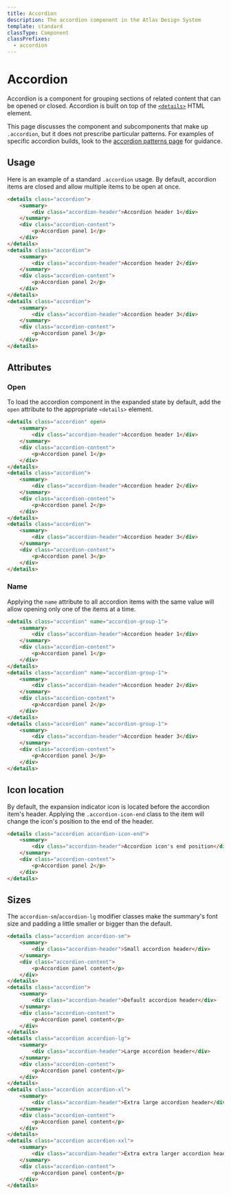 ```yaml
---
title: Accordion
description: The accordion component in the Atlas Design System
template: standard
classType: Component
classPrefixes:
  - accordion
---
```


# Accordion

Accordion is a component for grouping sections of related content that can be opened or closed. Accordion is built on top of the [`<details>`](https://developer.mozilla.org/en-US/docs/Web/HTML/Element/details#customizing_the_disclosure_widget) HTML element.

This page discusses the component and subcomponents that make up `.accordion`, but it does not prescribe particular patterns. For examples of specific accordion builds, look to the [accordion patterns page](../patterns/accordion.md) for guidance.

## Usage

Here is an example of a standard `.accordion` usage. By default, accordion items are closed and allow multiple items to be open at once.

```html
<details class="accordion">
	<summary>
		<div class="accordion-header">Accordion header 1</div>
	</summary>
	<div class="accordion-content">
		<p>Accordion panel 1</p>
	</div>
</details>
<details class="accordion">
	<summary>
		<div class="accordion-header">Accordion header 2</div>
	</summary>
	<div class="accordion-content">
		<p>Accordion panel 2</p>
	</div>
</details>
<details class="accordion">
	<summary>
		<div class="accordion-header">Accordion header 3</div>
	</summary>
	<div class="accordion-content">
		<p>Accordion panel 3</p>
	</div>
</details>
```

## Attributes

### Open

To load the accordion component in the expanded state by default, add the `open` attribute to the appropriate `<details>` element.

```html
<details class="accordion" open>
	<summary>
		<div class="accordion-header">Accordion header 1</div>
	</summary>
	<div class="accordion-content">
		<p>Accordion panel 1</p>
	</div>
</details>
<details class="accordion">
	<summary>
		<div class="accordion-header">Accordion header 2</div>
	</summary>
	<div class="accordion-content">
		<p>Accordion panel 2</p>
	</div>
</details>
<details class="accordion">
	<summary>
		<div class="accordion-header">Accordion header 3</div>
	</summary>
	<div class="accordion-content">
		<p>Accordion panel 3</p>
	</div>
</details>
```

### Name

Applying the `name` attribute to all accordion items with the same value will allow opening only one of the items at a time.

```html
<details class="accordion" name="accordion-group-1">
	<summary>
		<div class="accordion-header">Accordion header 1</div>
	</summary>
	<div class="accordion-content">
		<p>Accordion panel 1</p>
	</div>
</details>
<details class="accordion" name="accordion-group-1">
	<summary>
		<div class="accordion-header">Accordion header 2</div>
	</summary>
	<div class="accordion-content">
		<p>Accordion panel 2</p>
	</div>
</details>
<details class="accordion" name="accordion-group-1">
	<summary>
		<div class="accordion-header">Accordion header 3</div>
	</summary>
	<div class="accordion-content">
		<p>Accordion panel 3</p>
	</div>
</details>
```

## Icon location

By default, the expansion indicator icon is located before the accordion item's header. Applying the `.accordion-icon-end` class to the item will change the icon's position to the end of the header.

```html
<details class="accordion accordion-icon-end">
	<summary>
		<div class="accordion-header">Accordion icon's end position</div>
	</summary>
	<div class="accordion-content">
		<p>Accordion panel 2</p>
	</div>
</details>
```

## Sizes

The `accordion-sm`/`accordion-lg` modifier classes make the summary's font size and padding a little smaller or bigger than the default.

```html
<details class="accordion accordion-sm">
	<summary>
		<div class="accordion-header">Small accordion header</div>
	</summary>
	<div class="accordion-content">
		<p>Accordion panel content</p>
	</div>
</details>
<details class="accordion">
	<summary>
		<div class="accordion-header">Default accordion header</div>
	</summary>
	<div class="accordion-content">
		<p>Accordion panel content</p>
	</div>
</details>
<details class="accordion accordion-lg">
	<summary>
		<div class="accordion-header">Large accordion header</div>
	</summary>
	<div class="accordion-content">
		<p>Accordion panel content</p>
	</div>
</details>
<details class="accordion accordion-xl">
	<summary>
		<div class="accordion-header">Extra large accordion header</div>
	</summary>
	<div class="accordion-content">
		<p>Accordion panel content</p>
	</div>
</details>
<details class="accordion accordion-xxl">
	<summary>
		<div class="accordion-header">Extra extra larger accordion header</div>
	</summary>
	<div class="accordion-content">
		<p>Accordion panel content</p>
	</div>
</details>
```
